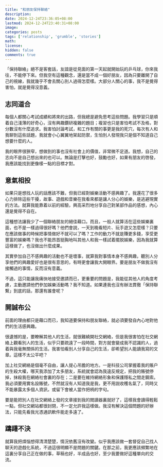 ```yaml
---
title: "和朋友保持聯絡"
description: 
date: 2024-12-24T23:36:05+08:00
lastmod: 2024-12-24T23:40:31+08:00
image: 
categories: posts
tags: ['relationship', 'grumble', 'stories']
math: 
license: 
hidden: false
comments: true
---
```


「保持聯絡」絕不是客套話，友誼是從見面的第一天起就開始玩的乒乓球，你來我往，不能停下來。但我空有這種觀念，還是當不成一個好朋友，因為只要離開了自己的視線，我就幾乎不會去關心別人過得怎麼樣。大部分人關心的事，我不是覺得害怕，就是覺得沒意義。

## 志同道合
每個人都關心考試成績和將來的出路，但我總是避免思考這些問題。我學習只是順着自己淺薄的好奇心，沒有興趣鑽研複雜的題目；複習也只是害怕考試不及格，對分數沒有什麼追求。我害怕討論考試，和工作有關的事更是我的死穴，每次有人和我聊到這些話題，我就會小心翼翼地架起防禦，生怕別人發現我只是個不知道自己想要什麼的人。

我的眼界很狹窄，想做到的事也沒有社會上的價值，非常微不足道。我想，自己的志向不是自己想出來的也可以。無論是打擊也好，鼓勵也好，如果有朋友的啓發，我應該能找到更像樣一點的目標才對。

## 意氣相投
如果只是想找人玩的話應該不難，但我已經對娛樂活動不感興趣了。我還花了很多心力排除這些干擾，故事、遊戲和音樂在我看來都是讓人分心的娛樂，是逃避現實的方法。就算我能靠着以前的經驗，興高采烈地分享自己對某部作品的感想，內心還是覺得不自在。

這種想法讓我少了一個聯絡朋友的絕佳藉口。而且，一般人就算活在這些娛樂裏面，也不是一樣過得很好嗎？他們會説，一天到晚看短片、玩手遊又怎麼樣？只要在應該做事的時候把事情做好不就可以了嗎？工作的動力不就是賺更多錢，享受更豐富的娛樂嗎？我也不能昂首挺胸地叫其他人和我一樣試着擺脱娛樂，因為我就算這樣做了，也沒做出什麼成果。

其實參加自己不感興趣的活動也不是壞事，就算我對事情本身不感興趣，聽別人分享他們的興趣愛好也是很有意思的，有時更會讓我大開眼界。要是朋友不做我沒有接觸過的事情，反而沒有意義。

不過，這只能讓我痛快地接受邀請而已，更重要的問題是，我能從其他人的角度考慮，主動邀請他們參加娛樂活動嗎？我不知道。如果連我也沒有辦法貫徹「保持聯繫」到底的話，那還有誰會呢？

## 開誠布公
前面的理由都只是藉口而已，我知道要保持和朋友聯絡，就必須要發自內心地對他們的生活感興趣。

很遺憾的是，要瞭解其他人的生活，就很難繞開社交網絡，但是我很害怕在社交網絡上觀看別人的生活，似乎只要疏遠了一段時間，對方就會變成我不認識的人，過着與我毫無關係的生活。我害怕看別人分享自己的生活，卻希望別人能讀我寫的文章。這樣不太公平吧？

加上社交網絡是個毫不自由，讓人提心吊膽的地方。一是科技公司掌握着我的賬户的生殺大權，哪天我添加了太多朋友，系統就會認為我違反規定，把我的賬號停掉，抹殺我在網絡社會裏的存在；二是要在維持網絡形象和保護隱私之間走鋼索。我必須要用實名設賬號，不然就沒有人知道我是我，更不用説收穫名氣了，同時又不能暴露太多個人資訊，或留下會被人當作把柄的字句。

要是能把別人在社交網絡上發的文章接到我的閲讀器裏就好了，這樣我會讀得輕鬆一點，但社交網站都很封閉，不一定允許我這樣做。我沒有解決這個問題的好辦法，只能先看我光憑通訊軟件能走多遠了。

## 躊躇不決
就算我把煩惱想得清清楚楚，情況依舊沒有改變。似乎我應該做一套督促自己找人聊天的遊戲化系統，不過這很明顯不是問題的關鍵。在那之前，我更應該頻繁地在這裏分享自己正在做的事，草稿也好，半成品也好，至少我要做好這種單向的交流。

